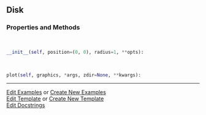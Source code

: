 ## <a id="McUtils.Plots.Primitives.Disk">Disk</a>


### Properties and Methods
<a id="McUtils.Plots.Primitives.Disk.__init__" class="docs-object-method">&nbsp;</a>
```python
__init__(self, position=(0, 0), radius=1, **opts): 
```

<a id="McUtils.Plots.Primitives.Disk.plot" class="docs-object-method">&nbsp;</a>
```python
plot(self, graphics, *args, zdir=None, **kwargs): 
```





___

[Edit Examples](https://github.com/McCoyGroup/McUtils/edit/edit/ci/examples/ci/docs/McUtils/Plots/Primitives/Disk.md) or 
[Create New Examples](https://github.com/McCoyGroup/McUtils/new/edit/?filename=ci/examples/ci/docs/McUtils/Plots/Primitives/Disk.md) <br/>
[Edit Template](https://github.com/McCoyGroup/McUtils/edit/edit/ci/docs/ci/docs/McUtils/Plots/Primitives/Disk.md) or 
[Create New Template](https://github.com/McCoyGroup/McUtils/new/edit/?filename=ci/docs/templates/ci/docs/McUtils/Plots/Primitives/Disk.md) <br/>
[Edit Docstrings](https://github.com/McCoyGroup/McUtils/edit/edit/McUtils/Plots/Primitives.py?message=Update%20Docs)